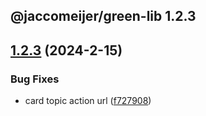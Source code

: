 ## @jaccomeijer/green-lib 1.2.3

## [1.2.3](https://github.com/jaccomeijer/green-lib/compare/1.2.2...1.2.3) (2024-2-15)


### Bug Fixes

* card topic action url ([f727908](https://github.com/jaccomeijer/green-lib/commit/f727908cfa6dbad9391a576d3be31593847bd2ea))


